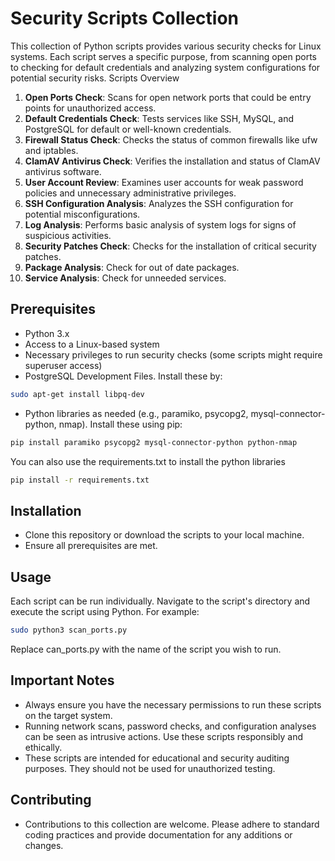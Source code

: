 # Security Scripts Collection

This collection of Python scripts provides various security checks for Linux systems. Each script serves a specific purpose, from scanning open ports to checking for default credentials and analyzing system configurations for potential security risks.
Scripts Overview

1. **Open Ports Check**: Scans for open network ports that could be entry points for unauthorized access.
2. **Default Credentials Check**: Tests services like SSH, MySQL, and PostgreSQL for default or well-known credentials.
3. **Firewall Status Check**: Checks the status of common firewalls like ufw and iptables.
4. **ClamAV Antivirus Check**: Verifies the installation and status of ClamAV antivirus software.
5. **User Account Review**: Examines user accounts for weak password policies and unnecessary administrative privileges.
6. **SSH Configuration Analysis**: Analyzes the SSH configuration for potential misconfigurations.
7. **Log Analysis**: Performs basic analysis of system logs for signs of suspicious activities.
8. **Security Patches Check**: Checks for the installation of critical security patches.
9. **Package Analysis**: Check for out of date packages.
10. **Service Analysis**: Check for unneeded services.

## Prerequisites

- Python 3.x
- Access to a Linux-based system
- Necessary privileges to run security checks (some scripts might require superuser access)
- PostgreSQL Development Files. Install these by:
```bash
sudo apt-get install libpq-dev
```
- Python libraries as needed (e.g., paramiko, psycopg2, mysql-connector-python, nmap). Install these using pip:

```bash
pip install paramiko psycopg2 mysql-connector-python python-nmap
```
You can also use the requirements.txt to install the python libraries
```bash
pip install -r requirements.txt
```

## Installation

- Clone this repository or download the scripts to your local machine.
- Ensure all prerequisites are met.

## Usage

Each script can be run individually. Navigate to the script's directory and execute the script using Python. For example:
```bash
sudo python3 scan_ports.py
```

Replace can_ports.py with the name of the script you wish to run.

## Important Notes

- Always ensure you have the necessary permissions to run these scripts on the target system.
- Running network scans, password checks, and configuration analyses can be seen as intrusive actions. Use these scripts responsibly and ethically.
- These scripts are intended for educational and security auditing purposes. They should not be used for unauthorized testing.

## Contributing

- Contributions to this collection are welcome. Please adhere to standard coding practices and provide documentation for any additions or changes.
